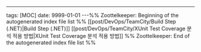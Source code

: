 ---
tags: [MOC]
date: 9999-01-01
---%% Zoottelkeeper: Beginning of the autogenerated index file list  %%
 [[post/DevOps/TeamCity/Build Step (.NET)|Build Step (.NET)]]
 [[post/DevOps/TeamCity/XUnit Test Coverage 분석 적용 방법|XUnit Test Coverage 분석 적용 방법]]
%% Zoottelkeeper: End of the autogenerated index file list  %%
